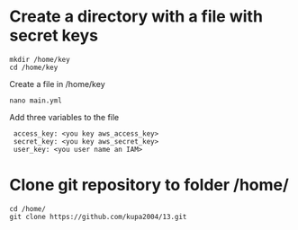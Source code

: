 # Create a directory with a file with secret keys

~~~
mkdir /home/key
cd /home/key
~~~

Create a file in /home/key
~~~
nano main.yml
~~~

Add three variables to the file

~~~
 access_key: <you key aws_access_key>
 secret_key: <you key aws_secret_key>
 user_key: <you user name an IAM>
~~~
 
# Clone git repository to folder /home/
~~~
cd /home/
git clone https://github.com/kupa2004/13.git
~~~
